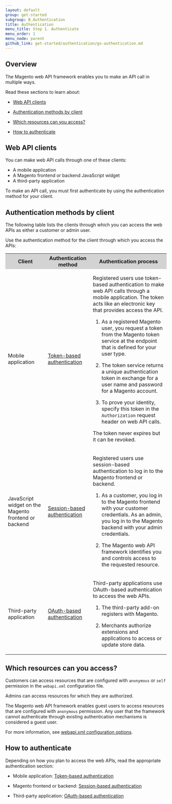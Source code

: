 ```yaml
---
layout: default
group: get-started
subgroup: B_Authentication
title: Authentication
menu_title: Step 1. Authenticate
menu_order: 1
menu_node: parent
github_link: get-started/authentication/gs-authentication.md
---
```


<h2 id="overview">Overview</h2>
<p>The Magento web API framework enables you to make an API call in multiple ways.</p>
<p>Read these sections to learn about:</p>
<ul>
<li><p><a href="#webapi-clients">Web API clients</a></p></li>
<li><p><a href="#auth-method">Authentication methods by client</a></p></li>
<li><p><a href="#resources">Which resources can you access?</a></p></li>
<li><p><a href="#authenticate">How to authenticate</a></p></li>
</ul>
<h2 id="webapi-clients">Web API clients</h2>
<p>You can make web API calls through one of these clients:</p>
<ul>
<li>A mobile application</li>
<li>A Magento frontend or backend JavaScript widget</li>
<li>A third-party application</li>
</ul>
<p>To make an API call, you must first authenticate by using the authentication method for your client.</p>

<h2 id="auth-methods">Authentication methods by client</h2>
<p>The following table lists the clients through which you can access the web APIs as either a customer or admin user.</p>
<p>Use the authentication method for the client through which you access the APIs:</p>
<table style="width:100%">
   <tr bgcolor="lightgray">
      <th>Client</th>
      <th>Authentication method</th>
      <th>Authentication process</th>
   </tr>
   <tr>
      <td>
         <p>Mobile application</p>
      </td>
       <td>
         <p><a href="{{ site.gdeurl }}get-started/authentication/gs-authentication-token.html">Token-based authentication</a></p>
      </td>
      <td>
         <p>Registered users use token-based authentication to make web API calls through a mobile application. The token acts like an electronic key that provides access the API.</p>
         <ol>
            <li>
               <p>As a registered Magento user, you request a token from the Magento token service at the endpoint that is defined for your user type.</p>
            </li>
            <li>
               <p>The token service returns a unique authentication token in exchange for a user name and password for a Magento account.</p>
            </li>
            <li>
               <p>
                  To prove your identity, specify this token in the <code>Authorization</code> request header <!-- with the <code>Bearer</code> HTTP authorization scheme  -->on web API calls.
               </p>
            </li>
         </ol>
         <p>The token never expires but it can be revoked.</p>
      </td>
   </tr>
   <tr>
      <td>
         <p>JavaScript widget on the Magento frontend or backend </p>
      </td>
       <td>
         <p><a href="{{ site.gdeurl }}get-started/authentication/gs-authentication-session.html">Session-based authentication</a></p>
      </td>
      <td>
         <p>Registered users use session-based authentication to log in to the Magento frontend or backend.</p>
         <ol>
            <li>
              <p>As a customer, you log in to the Magento frontend with your customer credentials. As an admin, you log in to the Magento backend with your admin credentials.</p>
            </li>
            <li>
               <p>
                  The Magento web API framework identifies you and controls access to the requested resource.
               </p>
            </li>
         </ol>
      </td>
   </tr>
   <tr>
      <td>
         <p>Third-party application</p>
      </td>
      <td>
         <p><a href="{{ site.gdeurl }}get-started/authentication/gs-authentication-oauth.html">OAuth-based authentication</a></p>
      </td>
      <td>
         <p>Third-party applications use OAuth-based authentication to access the web APIs.</p>
         <ol>
            <li>
               <p>The third-party add-on registers with Magento.</p>
            </li>
            <li>
               <p>Merchants authorize extensions and applications to access or update store data.</p>
            </li>
         </ol>
      </td>
   </tr>
</table>
<h2 id="resources">Which resources can you access?</h2>
<p>Customers can access resources that are configured with <code>anonymous</code> or <code>self</code> permission in the <code>webapi.xml</code> configuration file.</p>
<p>Admins can access resources for which they are authorized.</p>
<div class="bs-callout bs-callout-info" id="info">
<p>The Magento web API framework enables guest users to access resources that are configured with <code>anonymous</code> permission. Any user that the framework cannot authenticate through existing authentication mechanisms is considered a guest user.</p></div>
<p>For more information, see <a href="{{ site.gdeurl }}extension-dev-guide/service-contracts/service-to-web-service.html#configuration-options">webapi.xml configuration options</a>.</p>
<h2 id="authenticate">How to authenticate</h2>
<p>Depending on how you plan to access the web APIs, read the appropriate authentication section:</p>
<ul>
   <li>
      <p>Mobile application:
         <a href="{{ site.gdeurl }}get-started/authentication/gs-authentication-token.html">Token-based authentication</a>
      </p>
   </li>
   <li>
      <p>Magento frontend or backend:
         <a href="{{ site.gdeurl }}get-started/authentication/gs-authentication-session.html">Session-based authentication</a>
      </p>
   </li>
   <li>
      <p>Third-party application:
         <a href="{{ site.gdeurl }}get-started/authentication/gs-authentication-oauth.html">OAuth-based authentication</a>
      </p>
   </li>
</ul>
